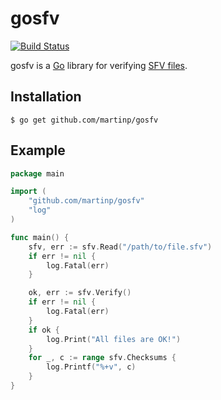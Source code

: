 # gosfv

[![Build Status](https://travis-ci.org/martinp/gosfv.svg)](https://travis-ci.org/martinp/gosfv)

gosfv is a [Go](http://golang.org) library for verifying
[SFV files](https://en.wikipedia.org/wiki/Simple_file_verification).

## Installation

`$ go get github.com/martinp/gosfv`

## Example

```go
package main

import (
	"github.com/martinp/gosfv"
	"log"
)

func main() {
	sfv, err := sfv.Read("/path/to/file.sfv")
	if err != nil {
		log.Fatal(err)
	}

	ok, err := sfv.Verify()
	if err != nil {
		log.Fatal(err)
	}
	if ok {
		log.Print("All files are OK!")
	}
	for _, c := range sfv.Checksums {
		log.Printf("%+v", c)
	}
}
```
